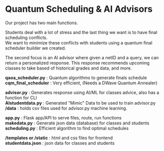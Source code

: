# Quantum Scheduling & AI Advisors

Our project has two main functions.

Students deal with a lot of stress and the last thing we want is to have final scheduling conflicts.\
We want to minimize these conflicts with students using a quantum final scheduler builder we created.

The second focus is an AI advisor where given a netID and a query, we can return a personalized response.
This response recommends upcoming classes to take based of historical grades and data, and more.

**qaoa_scheduler.py** : Quantum algorithms to generate finals schedule\
**cqm_final_scheduler** : Very efficient, (Needs a DWave Quantum Annealer)

**advisor.py** : Generates response using AI/ML for classes advice, also has a function for CLI\
**AIstudentdata.py** : Generated "Mimic" Data to be used to train advisor.py\
**/data** : holds csv files used for advisor.py machine learning.

**app.py** : Flask app/API to serve files, route, run functions\
**makedata.py** : Generate json data (database) for classes and students\
**scheduling.py** : Efficient algorithm to find optimal schedules

**/templates or /static** : html and css files for frontend\
**studentdata.json** : json data for classes and students
